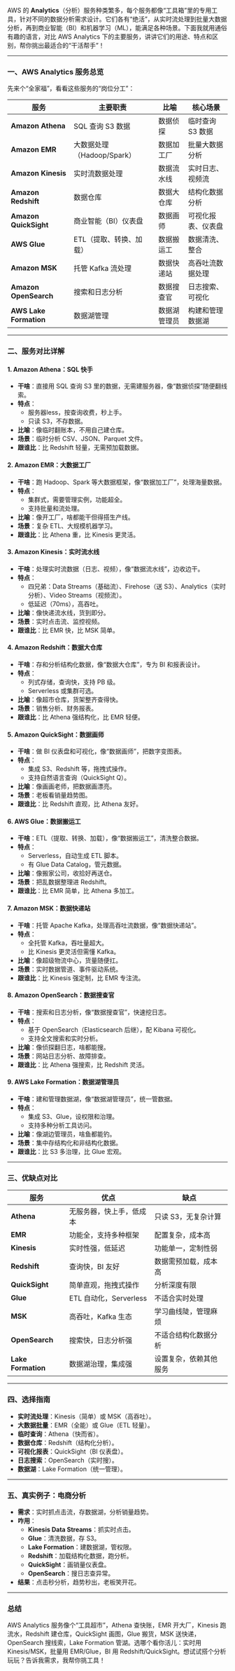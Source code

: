 AWS 的 **Analytics**（分析）服务种类繁多，每个服务都像“工具箱”里的专用工具，针对不同的数据分析需求设计。它们各有“绝活”，从实时流处理到批量大数据分析，再到商业智能（BI）和机器学习（ML），能满足各种场景。下面我就用通俗有趣的语言，对比 AWS Analytics 下的主要服务，讲讲它们的用途、特点和区别，帮你挑出最适合的“干活帮手”！

---

### 一、AWS Analytics 服务总览
先来个“全家福”，看看这些服务的“岗位分工”：

| **服务**                  | **主要职责**                     | **比喻**                  | **核心场景**                  |
|---------------------------|----------------------------------|---------------------------|-------------------------------|
| **Amazon Athena**        | SQL 查询 S3 数据                | 数据侦探                  | 临时查询 S3 数据             |
| **Amazon EMR**           | 大数据处理（Hadoop/Spark）      | 数据加工厂                | 批量大数据分析               |
| **Amazon Kinesis**       | 实时流数据处理                 | 数据流水线                | 实时日志、视频流             |
| **Amazon Redshift**      | 数据仓库                       | 数据大仓库                | 结构化数据分析               |
| **Amazon QuickSight**    | 商业智能（BI）仪表盘           | 数据画师                  | 可视化报表、仪表盘           |
| **AWS Glue**             | ETL（提取、转换、加载）         | 数据搬运工                | 数据清洗、整合               |
| **Amazon MSK**           | 托管 Kafka 流处理              | 数据快递站                | 高吞吐流数据处理             |
| **Amazon OpenSearch**    | 搜索和日志分析                 | 数据搜查官                | 日志搜索、可视化             |
| **AWS Lake Formation**   | 数据湖管理                     | 数据湖管理员              | 构建和管理数据湖             |

---

### 二、服务对比详解
#### 1. **Amazon Athena：SQL 快手**
- **干啥**：直接用 SQL 查询 S3 里的数据，无需建服务器，像“数据侦探”随便翻线索。
- **特点**：
  - 服务器less，按查询收费，秒上手。
  - 只读 S3，不存数据。
- **比喻**：像临时翻账本，不用自己建仓库。
- **场景**：临时分析 CSV、JSON、Parquet 文件。
- **跟谁比**：比 Redshift 轻量，无需预加载数据。

#### 2. **Amazon EMR：大数据工厂**
- **干啥**：跑 Hadoop、Spark 等大数据框架，像“数据加工厂”，处理海量数据。
- **特点**：
  - 集群式，需要管理实例，功能超全。
  - 支持批量和流处理。
- **比喻**：像开工厂，啥都能干但得搭生产线。
- **场景**：复杂 ETL、大规模机器学习。
- **跟谁比**：比 Athena 重，比 Kinesis 更灵活。

#### 3. **Amazon Kinesis：实时流水线**
- **干啥**：处理实时流数据（日志、视频），像“数据流水线”，边收边干。
- **特点**：
  - 四兄弟：Data Streams（基础流）、Firehose（送 S3）、Analytics（实时分析）、Video Streams（视频流）。
  - 低延迟（70ms），高吞吐。
- **比喻**：像快递流水线，货到即分。
- **场景**：实时点击流、监控视频。
- **跟谁比**：比 EMR 快，比 MSK 简单。

#### 4. **Amazon Redshift：数据大仓库**
- **干啥**：存和分析结构化数据，像“数据大仓库”，专为 BI 和报表设计。
- **特点**：
  - 列式存储，查询快，支持 PB 级。
  - Serverless 或集群可选。
- **比喻**：像超市仓库，货架整齐查得快。
- **场景**：销售分析、财务报表。
- **跟谁比**：比 Athena 强结构化，比 EMR 轻便。

#### 5. **Amazon QuickSight：数据画师**
- **干啥**：做 BI 仪表盘和可视化，像“数据画师”，把数字变图表。
- **特点**：
  - 集成 S3、Redshift 等，拖拽式操作。
  - 支持自然语言查询（QuickSight Q）。
- **比喻**：像画画老师，把数据画漂亮。
- **场景**：老板看销量趋势图。
- **跟谁比**：比 Redshift 直观，比 Athena 友好。

#### 6. **AWS Glue：数据搬运工**
- **干啥**：ETL（提取、转换、加载），像“数据搬运工”，清洗整合数据。
- **特点**：
  - Serverless，自动生成 ETL 脚本。
  - 有 Glue Data Catalog，管元数据。
- **比喻**：像搬家公司，收拾好再送仓。
- **场景**：把乱数据整理进 Redshift。
- **跟谁比**：比 EMR 简单，比 Athena 多加工。

#### 7. **Amazon MSK：数据快递站**
- **干啥**：托管 Apache Kafka，处理高吞吐流数据，像“数据快递站”。
- **特点**：
  - 全托管 Kafka，吞吐量超大。
  - 比 Kinesis 更灵活但需懂 Kafka。
- **比喻**：像超级物流中心，货量随便扛。
- **场景**：实时数据管道、事件驱动系统。
- **跟谁比**：比 Kinesis 强定制，比 EMR 专注流。

#### 8. **Amazon OpenSearch：数据搜查官**
- **干啥**：搜索和日志分析，像“数据搜查官”，快速挖日志。
- **特点**：
  - 基于 OpenSearch（Elasticsearch 后继），配 Kibana 可视化。
  - 支持全文搜索和实时分析。
- **比喻**：像侦探翻日志，啥都能搜。
- **场景**：网站日志分析、故障排查。
- **跟谁比**：比 Athena 强搜索，比 Redshift 灵活。

#### 9. **AWS Lake Formation：数据湖管理员**
- **干啥**：建和管理数据湖，像“数据湖管理员”，统一管数据。
- **特点**：
  - 集成 S3、Glue，设权限和治理。
  - 支持多种分析工具访问。
- **比喻**：像湖边管理员，啥鱼都能钓。
- **场景**：集中存结构化和非结构化数据。
- **跟谁比**：比 S3 多治理，比 Glue 宏观。

---

### 三、优缺点对比
| **服务**           | **优点**                       | **缺点**                     |
|--------------------|--------------------------------|------------------------------|
| **Athena**        | 无服务器，快上手，低成本       | 只读 S3，无复杂计算          |
| **EMR**           | 功能全，支持多种框架           | 配置复杂，成本高             |
| **Kinesis**       | 实时性强，低延迟               | 功能单一，定制性弱           |
| **Redshift**      | 查询快，BI 友好                | 数据需预加载，成本高         |
| **QuickSight**    | 简单直观，拖拽式操作           | 分析深度有限                 |
| **Glue**          | ETL 自动化，Serverless         | 不适合实时处理               |
| **MSK**           | 高吞吐，Kafka 生态             | 学习曲线陡，管理麻烦         |
| **OpenSearch**    | 搜索快，日志分析强             | 不适合结构化数据分析         |
| **Lake Formation**| 数据湖治理，集成强             | 设置复杂，依赖其他服务       |

---

### 四、选择指南
- **实时流处理**：Kinesis（简单）或 MSK（高吞吐）。
- **大数据批量**：EMR（全能）或 Glue（ETL 轻量）。
- **临时查询**：Athena（快而省）。
- **数据仓库**：Redshift（结构化分析）。
- **可视化报表**：QuickSight（BI 仪表盘）。
- **日志搜索**：OpenSearch（实时搜）。
- **数据湖**：Lake Formation（统一管理）。

---

### 五、真实例子：电商分析
- **需求**：实时抓点击流，存数据湖，分析销量趋势。
- **咋用**：
  - **Kinesis Data Streams**：抓实时点击。
  - **Glue**：清洗数据，存 S3。
  - **Lake Formation**：建数据湖，管权限。
  - **Redshift**：加载结构化数据，跑分析。
  - **QuickSight**：画销量仪表盘。
  - **OpenSearch**：搜日志查异常。
- **结果**：点击秒分析，趋势秒出，老板笑开花。

---

### 总结
AWS Analytics 服务像个“工具超市”，Athena 查快账，EMR 开大厂，Kinesis 跑流水，Redshift 建仓库，QuickSight 画图，Glue 搬货，MSK 送快递，OpenSearch 搜线索，Lake Formation 管湖。选哪个看你活儿：实时用 Kinesis/MSK，批量用 EMR/Glue，BI 用 Redshift/QuickSight。想试试搭个分析玩玩？告诉我需求，我帮你挑工具！